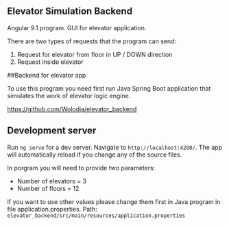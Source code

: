 ## Elevator Simulation Backend

Angular 9.1 program. GUI for elevator application. 

There are two types of requests that the program can send: 
1. Request for elevator from floor in UP / DOWN direction
2. Request inside elevator


##Backend for elevator app

To use this program you need first run Java Spring Boot application that simulates the work of elevator logic engine.

https://github.com/Wolodja/elevator_backend
## Development server

Run `ng serve` for a dev server. Navigate to `http://localhost:4200/`. The app will automatically reload if you change any of the source files.

In porgram you will need to provide two parameters:
- Number of elevators = 3
- Number of floors = 12

If you want to use other values please change them first in Java program in file application.properties.
Path: `elevator_backend/src/main/resources/application.properties`
